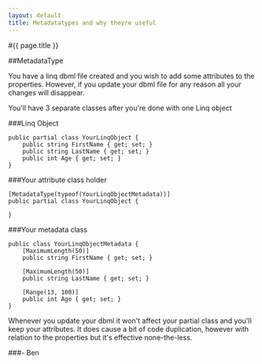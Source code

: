 ```yaml
---
layout: default
title: Metadatatypes and why theyre useful
---
```

#{{ page.title }}

##MetadataType

You have a linq dbml file created and you wish to add some attributes to the properties. However, if you update your dbml file for any reason all your changes will disappear.

You'll have 3 separate classes after you're done with one Linq object

###Linq Object

    public partial class YourLinqObject {
        public string FirstName { get; set; }
        public string LastName { get; set; }
        public int Age { get; set; }
    }


###Your attribute class holder

    [MetadataType(typeof(YourLinqObjectMetadata))]
    public partial class YourLinqObject {

    }


###Your metadata class

    public class YourLinqObjectMetadata {
        [MaximumLength(50)]
        public string FirstName { get; set; }
    
        [MaximumLength(50)]
        public string LastName { get; set; }
    
        [Range(13, 100)]
        public int Age { get; set; }
    }


Whenever you update your dbml it won't affect your partial class and you'll keep your attributes. It does cause a bit of code duplication, however with relation to the properties but it's effective none-the-less.

###- Ben